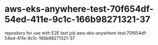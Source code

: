 # aws-eks-anywhere-test-70f654df-54ed-411e-9c1c-166b98271321-37
repository for use with E2E test job aws-eks-anywhere-test:70f654df-54ed-411e-9c1c-166b98271321-37
